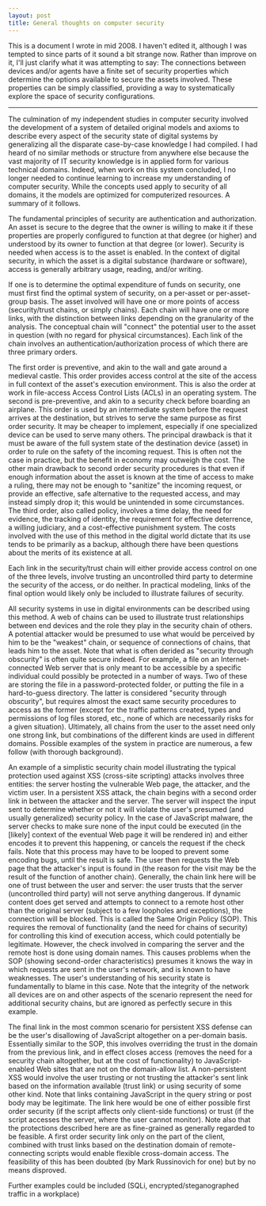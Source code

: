```yaml
---
layout: post
title: General thoughts on computer security
---
```


This is a document I wrote in mid 2008.
I haven't edited it, although I was tempted to since parts of it sound a bit
strange now.
Rather than improve on it, I'll just clarify what it was attempting to say:
The connections between devices and/or agents have a finite set of security
properties which determine the options available to secure the assets involved.
These properties can be simply classified, providing a way to systematically
explore the space of security configurations.

___

The culmination of my independent studies in computer security involved the
development of a system of detailed original models and axioms to describe
every aspect of the security state of digital systems by generalizing all the
disparate case-by-case knowledge I had compiled. I had heard of no similar
methods or structure from anywhere else because the vast majority of IT
security knowledge is in applied form for various technical domains. Indeed,
when work on this system concluded, I no longer needed to continue learning to
increase my understanding of computer security. While the concepts used apply
to security of all domains, it the models are optimized for computerized
resources. A summary of it follows.

The fundamental principles of security are authentication and authorization. An
asset is secure to the degree that the owner is willing to make it if these
properties are properly configured to function at that degree (or higher) and
understood by its owner to function at that degree (or lower). Security is
needed when access is to the asset is enabled. In the context of digital
security, in which the asset is a digital substance (hardware or software),
access is generally arbitrary usage, reading, and/or writing.

If one is to determine the optimal expenditure of funds on security, one must
first find the optimal system of security, on a per-asset or per-asset-group
basis. The asset involved will have one or more points of access
(security/trust chains, or simply chains). Each chain will have one or more
links, with the distinction between links depending on the granularity of the
analysis. The conceptual chain will "connect" the potential user to the asset
in question (with no regard for physical circumstances). Each link of the chain
involves an authentication/authorization process of which there are three
primary orders.

The first order is preventive, and akin to the wall and gate around a medieval
castle. This order provides access control at the site of the access in full
context of the asset's execution environment. This is also the order at work in
file-access Access Control Lists (ACLs) in an operating system. The second is
pre-preventive, and akin to a security check before boarding an airplane. This
order is used by an intermediate system before the request arrives at the
destination, but strives to serve the same purpose as first order security. It
may be cheaper to implement, especially if one specialized device can be used
to serve many others. The principal drawback is that it must be aware of the
full system state of the destination device (asset) in order to rule on the
safety of the incoming request. This is often not the case in practice, but the
benefit in economy may outweigh the cost. The other main drawback to second
order security procedures is that even if enough information about the asset is
known at the time of access to make a ruling, there may not be enough to
"sanitize" the incoming request, or provide an effective, safe alternative to
the requested access, and may instead simply drop it; this would be unintended
in some circumstances. The third order, also called policy, involves a time
delay, the need for evidence, the tracking of identity, the requirement for
effective deterrence, a willing judiciary, and a cost-effective punishment
system. The costs involved with the use of this method in the digital world
dictate that its use tends to be primarily as a backup, although there have
been questions about the merits of its existence at all.

Each link in the security/trust chain will either provide access control on one
of the three levels, involve trusting an uncontrolled third party to determine
the security of the access, or do neither. In practical modeling, links of the
final option would likely only be included to illustrate failures of security.

All security systems in use in digital environments can be described using this
method. A web of chains can be used to illustrate trust relationships between
end devices and the role they play in the security chain of others. A potential
attacker would be presumed to use what would be perceived by him to be the
"weakest" chain, or sequence of connections of chains, that leads him to the
asset. Note that what is often derided as "security through obscurity" is often
quite secure indeed. For example, a file on an Internet-connected Web server
that is only meant to be accessible by a specific individual could possibly be
protected in a number of ways. Two of these are storing the file in a
password-protected folder, or putting the file in a hard-to-guess directory.
The latter is considered "security through obscurity", but requires almost the
exact same security procedures to access as the former (except for the traffic
patterns created, types and permissions of log files stored, etc., none of
which are necessarily risks for a given situation). Ultimately, all chains from
the user to the asset need only one strong link, but combinations of the
different kinds are used in different domains. Possible examples of the system
in practice are numerous, a few follow (with thorough background).

An example of a simplistic security chain model illustrating the typical
protection used against XSS (cross-site scripting) attacks involves three
entities: the server hosting the vulnerable Web page, the attacker, and the
victim user. In a persistent XSS attack, the chain begins with a second order
link in between the attacker and the server. The server will inspect the input
sent to determine whether or not it will violate the user's presumed (and
usually generalized) security policy. In the case of JavaScript malware, the
server checks to make sure none of the input could be executed (in the [likely]
context of the eventual Web page it will be rendered in) and either encodes it
to prevent this happening, or cancels the request if the check fails. Note that
this process may have to be looped to prevent some encoding bugs, until the
result is safe. The user then requests the Web page that the attacker's input
is found in (the reason for the visit may be the result of the function of
another chain). Generally, the chain link here will be one of trust between the
user and server: the user trusts that the server (uncontrolled third party)
will not serve anything dangerous. If dynamic content does get served and
attempts to connect to a remote host other than the original server (subject to
a few loopholes and exceptions), the connection will be blocked. This is called
the Same Origin Policy (SOP). This requires the removal of functionality (and
the need for chains of security) for controlling this kind of execution access,
which could potentially be legitimate. However, the check involved in comparing
the server and the remote host is done using domain names. This causes problems
when the SOP (showing second-order characteristics) presumes it knows the way
in which requests are sent in the user's network, and is known to have
weaknesses. The user's understanding of his security state is fundamentally to
blame in this case. Note that the integrity of the network all devices are on
and other aspects of the scenario represent the need for additional security
chains, but are ignored as perfectly secure in this example.

The final link in the most common scenario for persistent XSS defense can be
the user's disallowing of JavaScript altogether on a per-domain basis.
Essentially similar to the SOP, this involves overriding the trust in the
domain from the previous link, and in effect closes access (removes the need
for a security chain altogether, but at the cost of functionality) to
JavaScript-enabled Web sites that are not on the domain-allow list. A
non-persistent XSS would involve the user trusting or not trusting the
attacker's sent link based on the information available (trust link) or using
security of some other kind. Note that links containing JavaScript in the query
string or post body may be legitimate. The link here would be one of either
possible first order security (if the script affects only client-side
functions) or trust (if the script accesses the server, where the user cannot
monitor). Note also that the protections described here are as fine-grained as
generally regarded to be feasible. A first order security link only on the part
of the client, combined with trust links based on the destination domain of
remote-connecting scripts would enable flexible cross-domain access. The
feasibility of this has been doubted (by Mark Russinovich for one) but by no
means disproved.

Further examples could be included (SQLi, encrypted/steganographed traffic in a
workplace)

